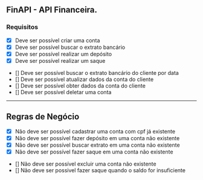 FinAPI - API Financeira.
---

### Requisitos

- [x] Deve ser possível criar uma conta
- [x] Deve ser possível buscar o extrato bancário
- [x] Deve ser possível realizar um depósito
- [x] Deve ser possível realizar um saque
- [] Deve ser possível buscar o extrato bancário do cliente por data
- [] Deve ser possível atualizar dados da conta do cliente
- [] Deve ser possível obter dados da conta do cliente
- [] Deve ser possível deletar uma conta


---

## Regras de Negócio

- [x] Não deve ser possível cadastrar uma conta com cpf já existente
- [x] Não deve ser possível fazer depósito em uma conta não existente
- [x] Não deve ser possível buscar extrato em uma conta não existente
- [x] Não deve ser possível fazer saque  em uma conta não existente
- [] Não deve ser possível excluir uma conta não existente
- [] Não deve ser possivel fazer saque quando o saldo for insuficiente